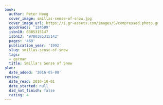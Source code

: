 ```yaml
---
book:
  author: Peter Høeg
  cover_image: smillas-sense-of-snow.jpg
  cover_image_url: https://i.gr-assets.com/images/S/compressed.photo.goodreads.com/books/1485595488l/124509._SX98_.jpg
  goodreads: '124509'
  isbn10: 0385315147
  isbn13: '9780385315142'
  pages: '469'
  publication_year: '1992'
  slug: smillas-sense-of-snow
  tags:
  - german
  title: Smilla's Sense of Snow
plan:
  date_added: '2016-05-08'
review:
  date_read: 2010-10-01
  date_started: null
  did_not_finish: false
  rating: 4
---
```

